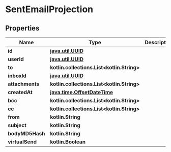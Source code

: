 
# SentEmailProjection

## Properties
Name | Type | Description | Notes
------------ | ------------- | ------------- | -------------
**id** | [**java.util.UUID**](java.util.UUID) |  | 
**userId** | [**java.util.UUID**](java.util.UUID) |  | 
**to** | **kotlin.collections.List&lt;kotlin.String&gt;** |  | 
**inboxId** | [**java.util.UUID**](java.util.UUID) |  | 
**attachments** | **kotlin.collections.List&lt;kotlin.String&gt;** |  | 
**createdAt** | [**java.time.OffsetDateTime**](java.time.OffsetDateTime) |  | 
**bcc** | **kotlin.collections.List&lt;kotlin.String&gt;** |  | 
**cc** | **kotlin.collections.List&lt;kotlin.String&gt;** |  | 
**from** | **kotlin.String** |  |  [optional]
**subject** | **kotlin.String** |  |  [optional]
**bodyMD5Hash** | **kotlin.String** |  |  [optional]
**virtualSend** | **kotlin.Boolean** |  |  [optional]



